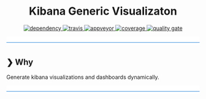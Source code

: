 <h1 align="center">Kibana Generic Visualizaton</h1>

<p align="center">
  <a href="https://david-dm.org/DaNautilus/kibana-generic-visualization">
    <img src="https://david-dm.org/DaNautilus/kibana-generic-visualization/status.svg?style=flat" alt="dependency" />
  </a>
  <a href="https://travis-ci.org/DaNautilus/kibana-generic-visualization">
    <img src="https://travis-ci.org/DaNautilus/kibana-generic-visualization.svg?branch=master" alt="travis" />
  </a>
  <a href="https://ci.appveyor.com/project/DaNautilus/kibana-generic-visualization/branch/master">
    <img src="https://ci.appveyor.com/api/projects/status/pkgp74uous41f3p2?svg=true&passingText=windows%20passing&pendingText=windows%20pending&failingText=windows%20failing" alt="appveyor" />
  </a>
  <a href="https://sonarcloud.io/dashboard/index/DaNautilus_kibana-generic-visualization">
    <img src="https://sonarcloud.io/api/project_badges/measure?project=DaNautilus_kibana-generic-visualization&metric=coverage" alt="coverage" />
  </a>
  <a href="https://sonarcloud.io/dashboard/index/DaNautilus_kibana-generic-visualization">
    <img src="https://sonarcloud.io/api/project_badges/measure?project=DaNautilus_kibana-generic-visualization&metric=alert_status" alt="quality gate" />
  </a>
</p>

![divider](./divider.png)

## ❯ Why

Generate kibana visualizations and dashboards dynamically.

![divider](./divider.png)

